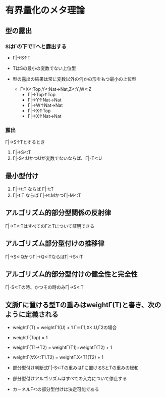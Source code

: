 # 有界量化のメタ理論
## 型の露出
### SはΓの下でTへと露出する
- Γ|->S↑T
- TはSの最小の変数でない上位型

- 型の露出の結果は常に変数以外の何かの形をもつ最小の上位型
  - Γ=X<:Top,Y<:Nat->Nat,Z<:Y,W<:Z
    - Γ|->Top↑Top
    - Γ|->Y↑Nat->Nat
    - Γ|->W↑Nat->Nat
    - Γ|->X↑Top
    - Γ|->X↑Nat->Nat

### 露出
Γ|->S↑Tとするとき
1. Γ|->S<:T
2. Γ|-S<:UかつUが変数でないならば、Γ|-T<:U

## 最小型付け
1. Γ|->t:T ならば Γ|-t:T
2. Γ|-t:T  ならば Γ|->t:MかつΓ|-M<:T

## アルゴリズム的部分型関係の反射律
Γ|->T<:TはすべてのΓとTについて証明できる

## アルゴリズム部分型付けの推移律
Γ|->S<:QかつΓ|->Q<:TならばΓ|->S<:T

## アルゴリズム的部分型付けの健全性と完全性
Γ|-S<:Tの時、かつその時のみΓ|->S<:T

## 文脈Γに置ける型Tの重みはweightΓ(T)と書き、次のように定義される
- weightΓ(T)          = weightΓ1(U) + 1     Γ＝Γ1,X<:U,Γ2の場合
- weightΓ(Top)        = 1
- weightΓ(T1->T2)     = weightΓ(T1)+weightΓ(T2) + 1
- weightΓ(∀X<:T1.T2)  = weightΓ.X<T1(T2) + 1

- 部分型付け判断式Γ|-S<:Tの重みはΓに置けるSとTの重みの総和
- 部分型付けアルゴリズムはすべての入力について停止する
- カーネルF<:の部分型付けは決定可能である
